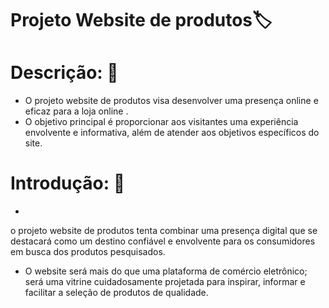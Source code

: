 # Projeto Website de produtos🏷️

# Descrição: 📝
 - O projeto website de produtos visa desenvolver uma presença online e eficaz para a loja online . 
 - O objetivo principal é proporcionar aos visitantes uma experiência envolvente e informativa, além de atender aos objetivos específicos do site. 

# Introdução: 📜
 - 
o projeto website de produtos tenta combinar uma presença digital que se destacará como um destino confiável e envolvente para os consumidores em busca dos produtos pesquisados. 
 - O website será mais do que uma plataforma de comércio eletrônico; será uma vitrine cuidadosamente projetada para inspirar, informar e facilitar a seleção de produtos de qualidade.